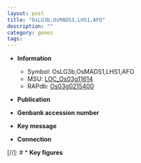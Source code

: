 ```yaml
---
layout: post
title: "OsLG3b,OsMADS1,LHS1,AFO"
description: ""
category: genes
tags: 
---
```


* **Information**  
    + Symbol: OsLG3b,OsMADS1,LHS1,AFO  
    + MSU: [LOC_Os03g11614](http://rice.uga.edu/cgi-bin/ORF_infopage.cgi?orf=LOC_Os03g11614)  
    + RAPdb: [Os03g0215400](http://rapdb.dna.affrc.go.jp/viewer/gbrowse_details/irgsp1?name=Os03g0215400)  

* **Publication**  

* **Genbank accession number**  

* **Key message**  

* **Connection**  

[//]: # * **Key figures**  


